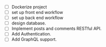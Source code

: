 
- [ ] Dockerize project
- [ ] set up front end workflow
- [ ] set up back end workflow
- [ ] design database.
- [ ] Implement posts and comments RESTful API.
- [ ] Add Authentication.
- [ ] Add GraphQL support.
